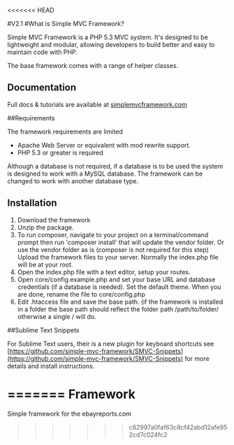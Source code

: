 <<<<<<< HEAD


#V2.1
#What is Simple MVC Framework?

Simple MVC Framework is a PHP 5.3 MVC system. It's designed to be lightweight and modular, allowing developers to build better and easy to maintain code with PHP.

The base framework comes with a range of helper classes.

## Documentation

Full docs & tutorials are available at [simplemvcframework.com](http://simplemvcframework.com)

##Requirements

 The framework requirements are limited

 - Apache Web Server or equivalent with mod rewrite support.
 - PHP 5.3 or greater is required

 Although a database is not required, if a database is to be used the system is designed to work with a MySQL database. The framework can be changed to work with another database type.

## Installation

1. Download the framework
2. Unzip the package.
3. To run composer, navigate to your project on a terminal/command prompt then run 'composer install' that will update the vendor folder. Or use the vendor folder as is (composer is not required for this step)
Upload the framework files to your server. Normally the index.php file will be at your root.
4. Open the index.php file with a text editor, setup your routes.
5. Open core/config.example.php and set your base URL and database credentials (if a database is needed). Set the default theme. When you are done, rename the file to core/config.php
6. Edit .htaccess file and save the base path. (if the framework is installed in a folder the base path should reflect the folder path /path/to/folder/ otherwise a single / will do.

##Sublime Text Snippets

For Sublime Text users, their is a new plugin for keyboard shortcuts see [https://github.com/simple-mvc-framework/SMVC-Snippets](https://github.com/simple-mvc-framework/SMVC-Snippets) for more details and install instructions.

=======
Framework
=========

Simple framework for the ebayreports.com
>>>>>>> c82997a0faf63c8cf42abd12afe952cd7c024fc2
